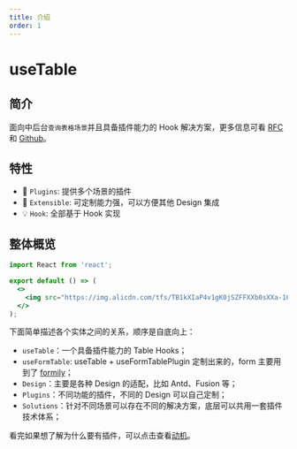 ```yaml
---
title: 介绍
order: 1
---
```


# useTable

## 简介

面向中后台`查询表格场景`并且具备插件能力的 Hook 解决方案，更多信息可看 [RFC](https://github.com/alibaba/hooks/issues/465) 和 [Github](https://github.com/ahooksjs/useTable)。

## 特性

- 🔗 `Plugins`: 提供多个场景的插件
- 🚀 `Extensible`: 可定制能力强，可以方便其他 Design 集成
- 💡 `Hook`: 全部基于 Hook 实现

## 整体概览

```jsx | inline
import React from 'react';

export default () => (
  <>
    <img src="https://img.alicdn.com/tfs/TB1kXIaP4v1gK0jSZFFXXb0sXXa-1088-701.png" width="500" />
  </>
);
```

下面简单描述各个实体之间的关系，顺序是自底向上：

- `useTable`：一个具备插件能力的 Table Hooks；
- `useFormTable`: useTable + useFormTablePlugin 定制出来的，form 主要用到了 [formily](https://github.com/alibaba/formily)；
- `Design`：主要是各种 Design 的适配，比如 Antd、Fusion 等；
- `Plugins`：不同功能的插件，不同的 Design 可以自己定制；
- `Solutions`：针对不同场景可以存在不同的解决方案，底层可以共用一套插件技术体系；

看完如果想了解为什么要有插件，可以点击查看[动机](./zh-CN/guide/motivation)。
